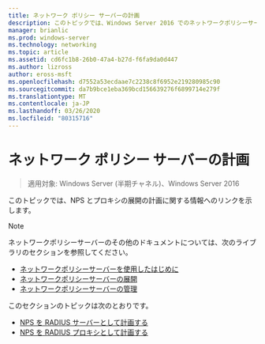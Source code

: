 ```yaml
---
title: ネットワーク ポリシー サーバーの計画
description: このトピックでは、Windows Server 2016 でのネットワークポリシーサーバーの RADIUS サーバー展開計画に関する情報へのリンクを示します。
manager: brianlic
ms.prod: windows-server
ms.technology: networking
ms.topic: article
ms.assetid: cd6fc1b8-26b0-47a4-b27d-f6fa9da0d447
ms.author: lizross
author: eross-msft
ms.openlocfilehash: d7552a53ecdaae7c2238c8f6952e219280985c90
ms.sourcegitcommit: da7b9bce1eba369bcd156639276f6899714e279f
ms.translationtype: MT
ms.contentlocale: ja-JP
ms.lasthandoff: 03/26/2020
ms.locfileid: "80315716"
---
```

# <a name="plan-network-policy-server"></a>ネットワーク ポリシー サーバーの計画

>適用対象: Windows Server (半期チャネル)、Windows Server 2016

このトピックでは、NPS とプロキシの展開の計画に関する情報へのリンクを示します。

>[!NOTE]
>ネットワークポリシーサーバーのその他のドキュメントについては、次のライブラリのセクションを参照してください。 
> - [ネットワークポリシーサーバーを使用したはじめに](nps-getstart-top.md)
> - [ネットワークポリシーサーバーの展開](nps-deploy.md)
> - [ネットワークポリシーサーバーの管理](nps-manage-top.md)

このセクションのトピックは次のとおりです。

- [NPS を RADIUS サーバーとして計画する](nps-plan-server.md)
- [NPS を RADIUS プロキシとして計画する](nps-plan-proxy.md)
